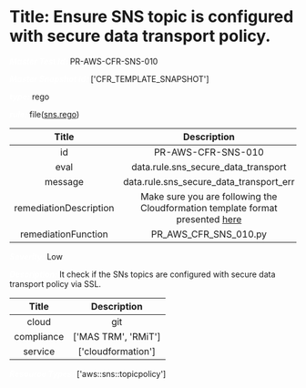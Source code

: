 



# Title: Ensure SNS topic is configured with secure data transport policy.


***<font color="white">Master Test Id:</font>*** PR-AWS-CFR-SNS-010

***<font color="white">Master Snapshot Id:</font>*** ['CFR_TEMPLATE_SNAPSHOT']

***<font color="white">type:</font>*** rego

***<font color="white">rule:</font>*** file([sns.rego])  
  
  
  
  

|Title|Description|
| :---: | :---: |
|id|PR-AWS-CFR-SNS-010|
|eval|data.rule.sns_secure_data_transport|
|message|data.rule.sns_secure_data_transport_err|
|remediationDescription|Make sure you are following the Cloudformation template format presented <a href='https://docs.aws.amazon.com/AWSCloudFormation/latest/UserGuide/aws-properties-sns-policy.html' target='_blank'>here</a>|
|remediationFunction|PR_AWS_CFR_SNS_010.py|


***<font color="white">Severity:</font>*** Low

***<font color="white">Description:</font>*** It check if the SNs topics are configured with secure data transport policy via SSL.  
  
  

|Title|Description|
| :---: | :---: |
|cloud|git|
|compliance|['MAS TRM', 'RMiT']|
|service|['cloudformation']|


***<font color="white">Resource Types:</font>*** ['aws::sns::topicpolicy']


[sns.rego]: https://github.com/prancer-io/prancer-compliance-test/tree/master/aws/iac/sns.rego
